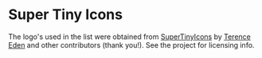 # Super Tiny Icons

The logo's used in the list were obtained from [SuperTinyIcons](https://github.com/edent/SuperTinyIcons) by [Terence Eden](https://github.com/edent) and other contributors (thank you!). See the project for licensing info.
